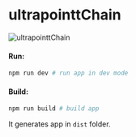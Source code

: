 # ultrapointtChain

![ultrapointtChain](http://imgur.com/Urs1Jgi.png "ultrapointtChain")


#### Run:

```bash
npm run dev # run app in dev mode
```

#### Build:

```bash
npm run build # build app
```

It generates app in `dist` folder.
